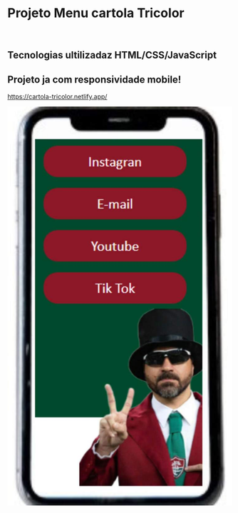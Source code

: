 
<h1>Projeto Menu cartola Tricolor</h1>
<br>

<h2>Tecnologias ultilizadaz HTML/CSS/JavaScript</h2>
<h2>Projeto ja com responsividade mobile!</h2>

https://cartola-tricolor.netlify.app/

<img src="https://github.com/diegodev37/Projeto-Cartola-Tricolor/blob/main/assets/capa-do-redme_Easy-Resize.com.jpg?raw=true" heigth=70px>


